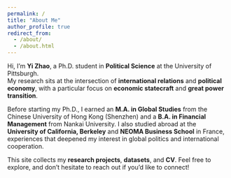 ```yaml
---
permalink: /
title: "About Me"
author_profile: true
redirect_from: 
  - /about/
  - /about.html
---
```


Hi, I’m **Yi Zhao**, a Ph.D. student in **Political Science** at the University of Pittsburgh.  
My research sits at the intersection of **international relations** and **political economy**, with a particular focus on **economic statecraft** and **great power transition**. 

Before starting my Ph.D., I earned an **M.A. in Global Studies** from the Chinese University of Hong Kong (Shenzhen) and a **B.A. in Financial Management** from Nankai University. I also studied abroad at the **University of California, Berkeley** and **NEOMA Business School** in France, experiences that deepened my interest in global politics and international cooperation.  
 

This site collects my **research projects**, **datasets**, and **CV**. Feel free to explore, and don’t hesitate to reach out if you’d like to connect!  
